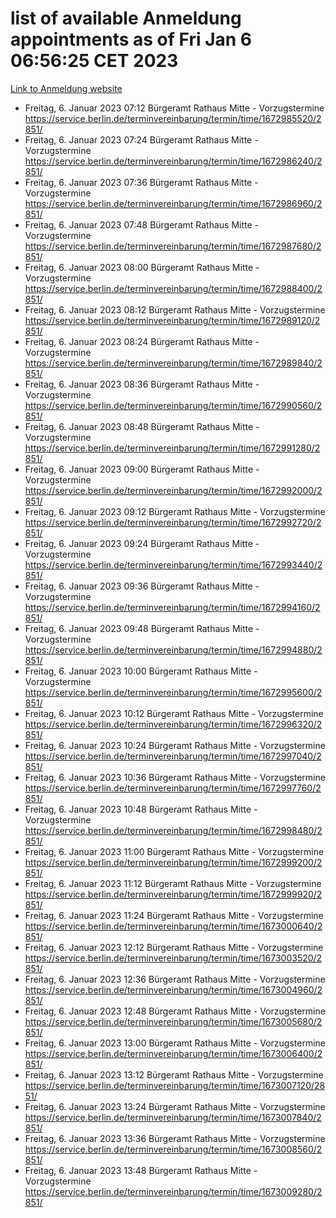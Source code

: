 # list of available Anmeldung appointments as of Fri Jan  6 06:56:25 CET 2023
[Link to Anmeldung website](https://service.berlin.de/terminvereinbarung/termin/tag.php?termin=0&anliegen[]=120686&dienstleisterlist=122210,122217,327316,122219,327312,122227,327314,122231,327346,122243,327348,122252,329742,122260,329745,122262,329748,122254,329751,122271,327278,122273,327274,122277,327276,330436,122280,327294,122282,327290,122284,327292,327539,122291,327270,122285,327266,122286,327264,122296,327268,150230,329760,122301,327282,122297,327286,122294,327284,122312,329763,122314,329775,122304,327330,122311,327334,122309,327332,122281,327352,122279,329772,122276,327324,122274,327326,122267,329766,122246,327318,122251,327320,122257,327322,122208,327298,122226,327300,121362,121364&herkunft=http%3A%2F%2Fservice.berlin.de%2Fdienstleistung%2F120686%2F)
- Freitag, 6. Januar 2023 07:12 Bürgeramt Rathaus Mitte - Vorzugstermine https://service.berlin.de/terminvereinbarung/termin/time/1672985520/2851/
- Freitag, 6. Januar 2023 07:24 Bürgeramt Rathaus Mitte - Vorzugstermine https://service.berlin.de/terminvereinbarung/termin/time/1672986240/2851/
- Freitag, 6. Januar 2023 07:36 Bürgeramt Rathaus Mitte - Vorzugstermine https://service.berlin.de/terminvereinbarung/termin/time/1672986960/2851/
- Freitag, 6. Januar 2023 07:48 Bürgeramt Rathaus Mitte - Vorzugstermine https://service.berlin.de/terminvereinbarung/termin/time/1672987680/2851/
- Freitag, 6. Januar 2023 08:00 Bürgeramt Rathaus Mitte - Vorzugstermine https://service.berlin.de/terminvereinbarung/termin/time/1672988400/2851/
- Freitag, 6. Januar 2023 08:12 Bürgeramt Rathaus Mitte - Vorzugstermine https://service.berlin.de/terminvereinbarung/termin/time/1672989120/2851/
- Freitag, 6. Januar 2023 08:24 Bürgeramt Rathaus Mitte - Vorzugstermine https://service.berlin.de/terminvereinbarung/termin/time/1672989840/2851/
- Freitag, 6. Januar 2023 08:36 Bürgeramt Rathaus Mitte - Vorzugstermine https://service.berlin.de/terminvereinbarung/termin/time/1672990560/2851/
- Freitag, 6. Januar 2023 08:48 Bürgeramt Rathaus Mitte - Vorzugstermine https://service.berlin.de/terminvereinbarung/termin/time/1672991280/2851/
- Freitag, 6. Januar 2023 09:00 Bürgeramt Rathaus Mitte - Vorzugstermine https://service.berlin.de/terminvereinbarung/termin/time/1672992000/2851/
- Freitag, 6. Januar 2023 09:12 Bürgeramt Rathaus Mitte - Vorzugstermine https://service.berlin.de/terminvereinbarung/termin/time/1672992720/2851/
- Freitag, 6. Januar 2023 09:24 Bürgeramt Rathaus Mitte - Vorzugstermine https://service.berlin.de/terminvereinbarung/termin/time/1672993440/2851/
- Freitag, 6. Januar 2023 09:36 Bürgeramt Rathaus Mitte - Vorzugstermine https://service.berlin.de/terminvereinbarung/termin/time/1672994160/2851/
- Freitag, 6. Januar 2023 09:48 Bürgeramt Rathaus Mitte - Vorzugstermine https://service.berlin.de/terminvereinbarung/termin/time/1672994880/2851/
- Freitag, 6. Januar 2023 10:00 Bürgeramt Rathaus Mitte - Vorzugstermine https://service.berlin.de/terminvereinbarung/termin/time/1672995600/2851/
- Freitag, 6. Januar 2023 10:12 Bürgeramt Rathaus Mitte - Vorzugstermine https://service.berlin.de/terminvereinbarung/termin/time/1672996320/2851/
- Freitag, 6. Januar 2023 10:24 Bürgeramt Rathaus Mitte - Vorzugstermine https://service.berlin.de/terminvereinbarung/termin/time/1672997040/2851/
- Freitag, 6. Januar 2023 10:36 Bürgeramt Rathaus Mitte - Vorzugstermine https://service.berlin.de/terminvereinbarung/termin/time/1672997760/2851/
- Freitag, 6. Januar 2023 10:48 Bürgeramt Rathaus Mitte - Vorzugstermine https://service.berlin.de/terminvereinbarung/termin/time/1672998480/2851/
- Freitag, 6. Januar 2023 11:00 Bürgeramt Rathaus Mitte - Vorzugstermine https://service.berlin.de/terminvereinbarung/termin/time/1672999200/2851/
- Freitag, 6. Januar 2023 11:12 Bürgeramt Rathaus Mitte - Vorzugstermine https://service.berlin.de/terminvereinbarung/termin/time/1672999920/2851/
- Freitag, 6. Januar 2023 11:24 Bürgeramt Rathaus Mitte - Vorzugstermine https://service.berlin.de/terminvereinbarung/termin/time/1673000640/2851/
- Freitag, 6. Januar 2023 12:12 Bürgeramt Rathaus Mitte - Vorzugstermine https://service.berlin.de/terminvereinbarung/termin/time/1673003520/2851/
- Freitag, 6. Januar 2023 12:36 Bürgeramt Rathaus Mitte - Vorzugstermine https://service.berlin.de/terminvereinbarung/termin/time/1673004960/2851/
- Freitag, 6. Januar 2023 12:48 Bürgeramt Rathaus Mitte - Vorzugstermine https://service.berlin.de/terminvereinbarung/termin/time/1673005680/2851/
- Freitag, 6. Januar 2023 13:00 Bürgeramt Rathaus Mitte - Vorzugstermine https://service.berlin.de/terminvereinbarung/termin/time/1673006400/2851/
- Freitag, 6. Januar 2023 13:12 Bürgeramt Rathaus Mitte - Vorzugstermine https://service.berlin.de/terminvereinbarung/termin/time/1673007120/2851/
- Freitag, 6. Januar 2023 13:24 Bürgeramt Rathaus Mitte - Vorzugstermine https://service.berlin.de/terminvereinbarung/termin/time/1673007840/2851/
- Freitag, 6. Januar 2023 13:36 Bürgeramt Rathaus Mitte - Vorzugstermine https://service.berlin.de/terminvereinbarung/termin/time/1673008560/2851/
- Freitag, 6. Januar 2023 13:48 Bürgeramt Rathaus Mitte - Vorzugstermine https://service.berlin.de/terminvereinbarung/termin/time/1673009280/2851/
